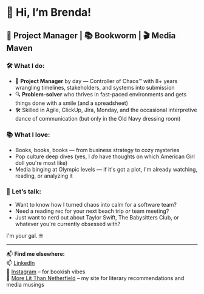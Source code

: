 # 👋 Hi, I’m Brenda!

## 🧠 Project Manager | 📚 Bookworm | 🎬 Media Maven

### 🛠 What I do:
- 🧩 **Project Manager** by day — Controller of Chaos™ with 8+ years wrangling timelines, stakeholders, and systems into submission
- 🔍 **Problem-solver** who thrives in fast-paced environments and gets things done with a smile (and a spreadsheet)
- 🛠 Skilled in Agile, ClickUp, Jira, Monday, and the occasional interpretive dance of communication (but only in the Old Navy dressing room)

### 📚 What I love:
- Books, books, books — from business strategy to cozy mysteries
- Pop culture deep dives (yes, I *do* have thoughts on which American Girl doll you're most like)
- Media binging at Olympic levels — if it's got a plot, I'm already watching, reading, or analyzing it

### 💬 Let’s talk:
- Want to know how I turned chaos into calm for a software team?
- Need a reading rec for your next beach trip *or* team meeting?
- Just want to nerd out about Taylor Swift, The Babysitters Club, or whatever you're currently obsessed with?

I'm your gal. 🤓

---

📬 **Find me elsewhere:**  
📫 [LinkedIn](https://www.linkedin.com/in/yourname)  
📸 [Instagram](https://www.instagram.com/yourhandle) – for bookish vibes  
🧠 [More Lit Than Netherfield](https://yourbooksite.com) – my site for literary recommendations and media musings  
